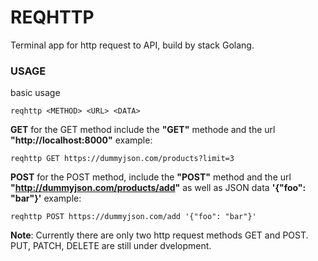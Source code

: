 # REQHTTP

Terminal app for http request to API, build by stack Golang.

### USAGE

basic usage
```
reqhttp <METHOD> <URL> <DATA>
```
**GET**
for the GET method include the **"GET"** methode and the url **"http://localhost:8000"** 
example:
```
reqhttp GET https://dummyjson.com/products?limit=3
```
**POST**
for the POST method, include the **"POST"** method and the url **"http://dummyjson.com/products/add"** as well as JSON data **'{"foo": "bar"}'**
example:
```
reqhttp POST https://dummyjson.com/add '{"foo": "bar"}'
```

**Note**: Currently there are only two http request methods GET and POST. PUT, PATCH, DELETE are still under dvelopment. 

